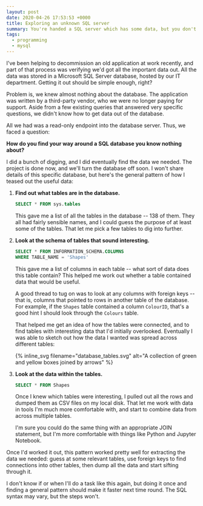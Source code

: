 ```yaml
---
layout: post
date: 2020-04-26 17:53:53 +0000
title: Exploring an unknown SQL server
summary: You're handed a SQL server which has some data, but you don't know anything about the schema. What do you do?
tags:
  - programming
  - mysql
---
```


I've been helping to decommission an old application at work recently, and part of that process was verifying we'd got all the important data out.
All the data was stored in a Microsoft SQL Server database, hosted by our IT department.
Getting it out should be simple enough, right?

Problem is, we knew almost nothing about the database.
The application was written by a third-party vendor, who we were no longer paying for support.
Aside from a few existing queries that answered very specific questions, we didn't know how to get data out of the database.

All we had was a read-only endpoint into the database server.
Thus, we faced a question:

**How do you find your way around a SQL database you know nothing about?**

I did a bunch of digging, and I did eventually find the data we needed.
The project is done now, and we'll turn the database off soon.
I won't share details of this specific database, but here's the general pattern of how I teased out the useful data:

1.  **Find out what tables are in the database.**

    ```sql
    SELECT * FROM sys.tables
    ```

    This gave me a list of all the tables in the database -- 138 of them.
    They all had fairly sensible names, and I could guess the purpose of at least some of the tables.
    That let me pick a few tables to dig into further.

2.  **Look at the schema of tables that sound interesting.**

    ```sql
    SELECT * FROM INFORMATION_SCHEMA.COLUMNS
    WHERE TABLE_NAME = 'Shapes'
    ```

    This gave me a list of columns in each table -- what sort of data does this table contain?
    This helped me work out whether a table contained data that would be useful.

    A good thread to tug on was to look at any columns with foreign keys -- that is, columns that pointed to rows in another table of the database.
    For example, if the `Shapes` table contained a column `ColourID`, that's a good hint I should look through the `Colours` table.

    That helped me get an idea of how the tables were connected, and to find tables with interesting data that I'd initially overlooked.
    Eventually I was able to sketch out how the data I wanted was spread across different tables:

    {%
      inline_svg
      filename="database_tables.svg"
      alt="A collection of green and yellow boxes joined by arrows"
    %}

3.  **Look at the data within the tables.**

    ```sql
    SELECT * FROM Shapes
    ```

    Once I knew which tables were interesting, I pulled out all the rows and dumped them as CSV files on my local disk.
    That let me work with data in tools I'm much more comfortable with, and start to combine data from across multiple tables.

    I'm sure you could do the same thing with an appropriate JOIN statement, but I'm more comfortable with things like Python and Jupyter Notebook.

Once I'd worked it out, this pattern worked pretty well for extracting the data we needed: guess at some relevant tables, use foreign keys to find connections into other tables, then dump all the data and start sifting through it.

I don't know if or when I'll do a task like this again, but doing it once and finding a general pattern should make it faster next time round.
The SQL syntax may vary, but the steps won't.

